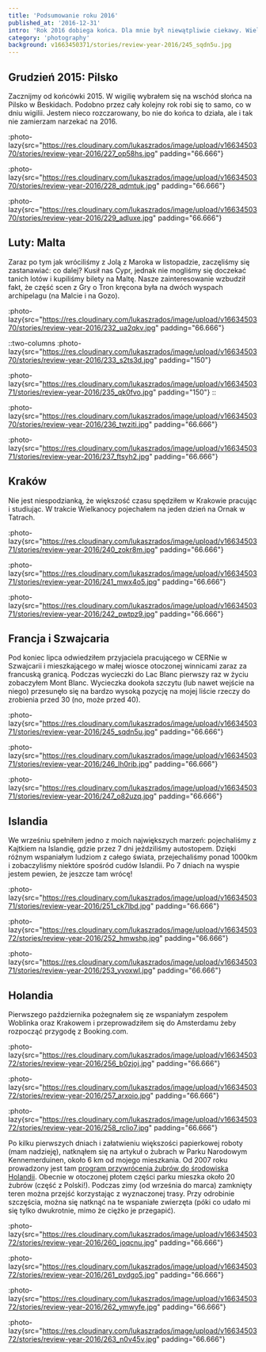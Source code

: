 ```yaml
---
title: 'Podsumowanie roku 2016'
published_at: '2016-12-31'
intro: 'Rok 2016 dobiega końca. Dla mnie był niewątpliwie ciekawy. Wiele zmian, kilka spełnionych marzeń i nowe wyzwania. Zapraszam do obejrzenia krótkiego podsumowania mojego fotograficznego roku.'
category: 'photography'
background: v1663450371/stories/review-year-2016/245_sqdn5u.jpg
---
```


## Grudzień 2015: Pilsko

Zacznijmy od końcówki 2015. W wigilię wybrałem się na wschód słońca na Pilsko w Beskidach. Podobno przez cały kolejny rok robi się to samo, co w dniu wigilii. Jestem nieco rozczarowany, bo nie do końca to działa, ale i tak nie zamierzam narzekać na 2016.

:photo-lazy{src="https://res.cloudinary.com/lukaszrados/image/upload/v1663450370/stories/review-year-2016/227_op58hs.jpg" padding="66.666"}

:photo-lazy{src="https://res.cloudinary.com/lukaszrados/image/upload/v1663450370/stories/review-year-2016/228_qdmtuk.jpg" padding="66.666"}

:photo-lazy{src="https://res.cloudinary.com/lukaszrados/image/upload/v1663450370/stories/review-year-2016/229_adluxe.jpg" padding="66.666"}

## Luty: Malta

Zaraz po tym jak wróciliśmy z Jolą z Maroka w listopadzie, zaczęliśmy się zastanawiać: co dalej? Kusił nas Cypr, jednak nie mogliśmy się doczekać tanich lotów i kupiliśmy bilety na Maltę. Nasze zainteresowanie wzbudził fakt, że część scen z Gry o Tron kręcona była na dwóch wyspach archipelagu (na Malcie i na Gozo).

:photo-lazy{src="https://res.cloudinary.com/lukaszrados/image/upload/v1663450370/stories/review-year-2016/232_ua2qkv.jpg" padding="66.666"}

::two-columns
:photo-lazy{src="https://res.cloudinary.com/lukaszrados/image/upload/v1663450370/stories/review-year-2016/233_s2ts3d.jpg" padding="150"}

:photo-lazy{src="https://res.cloudinary.com/lukaszrados/image/upload/v1663450371/stories/review-year-2016/235_qk0fvo.jpg" padding="150"}
::

:photo-lazy{src="https://res.cloudinary.com/lukaszrados/image/upload/v1663450370/stories/review-year-2016/236_twziti.jpg" padding="66.666"}

:photo-lazy{src="https://res.cloudinary.com/lukaszrados/image/upload/v1663450371/stories/review-year-2016/237_ftsyh2.jpg" padding="66.666"}

## Kraków

Nie jest niespodzianką, że większość czasu spędziłem w Krakowie pracując i studiując. W trakcie Wielkanocy pojechałem na jeden dzień na Ornak w Tatrach.

:photo-lazy{src="https://res.cloudinary.com/lukaszrados/image/upload/v1663450371/stories/review-year-2016/240_zokr8m.jpg" padding="66.666"}

:photo-lazy{src="https://res.cloudinary.com/lukaszrados/image/upload/v1663450371/stories/review-year-2016/241_mwx4o5.jpg" padding="66.666"}

:photo-lazy{src="https://res.cloudinary.com/lukaszrados/image/upload/v1663450371/stories/review-year-2016/242_pwtpz9.jpg" padding="66.666"}

## Francja i Szwajcaria

Pod koniec lipca odwiedziłem przyjaciela pracującego w CERNie w Szwajcarii i mieszkającego w małej wiosce otoczonej winnicami zaraz za francuską granicą. Podczas wycieczki do Lac Blanc pierwszy raz w życiu zobaczyłem Mont Blanc. Wycieczka dookoła szczytu (lub nawet wejście na niego) przesunęło się na bardzo wysoką pozycję na mojej liście rzeczy do zrobienia przed 30 (no, może przed 40).

:photo-lazy{src="https://res.cloudinary.com/lukaszrados/image/upload/v1663450371/stories/review-year-2016/245_sqdn5u.jpg" padding="66.666"}

:photo-lazy{src="https://res.cloudinary.com/lukaszrados/image/upload/v1663450371/stories/review-year-2016/246_lh0rib.jpg" padding="66.666"}

:photo-lazy{src="https://res.cloudinary.com/lukaszrados/image/upload/v1663450371/stories/review-year-2016/247_o82uzq.jpg" padding="66.666"}

## Islandia

We wrześniu spełniłem jedno z moich największych marzeń: pojechaliśmy z Kajtkiem na Islandię, gdzie przez 7 dni jeździliśmy autostopem. Dzięki różnym wspaniałym ludziom z całego świata, przejechaliśmy ponad 1000km i zobaczyliśmy niektóre spośród cudów Islandii. Po 7 dniach na wyspie jestem pewien, że jeszcze tam wrócę!

:photo-lazy{src="https://res.cloudinary.com/lukaszrados/image/upload/v1663450371/stories/review-year-2016/251_ck7lbd.jpg" padding="66.666"}

:photo-lazy{src="https://res.cloudinary.com/lukaszrados/image/upload/v1663450372/stories/review-year-2016/252_hmwshp.jpg" padding="66.666"}

:photo-lazy{src="https://res.cloudinary.com/lukaszrados/image/upload/v1663450371/stories/review-year-2016/253_yvoxwl.jpg" padding="66.666"}

## Holandia

Pierwszego października pożegnałem się ze wspaniałym zespołem Woblinka oraz Krakowem i przeprowadziłem się do Amsterdamu żeby rozpocząć przygodę z Booking.com.

:photo-lazy{src="https://res.cloudinary.com/lukaszrados/image/upload/v1663450372/stories/review-year-2016/256_b0zjoj.jpg" padding="66.666"}

:photo-lazy{src="https://res.cloudinary.com/lukaszrados/image/upload/v1663450372/stories/review-year-2016/257_arxoio.jpg" padding="66.666"}

:photo-lazy{src="https://res.cloudinary.com/lukaszrados/image/upload/v1663450372/stories/review-year-2016/258_rclio7.jpg" padding="66.666"}

Po kilku pierwszych dniach i załatwieniu większości papierkowej roboty (mam nadzieję), natknąłem się na artykuł o żubrach w Parku Narodowym Kennemerduinen, około 6 km od mojego mieszkania. Od 2007 roku prowadzony jest tam [program przywrócenia żubrów do środowiska Holandii](https://www.wisenten.nl/nl). Obecnie w otoczonej płotem części parku mieszka około 20 żubrów (część z Polski!). Podczas zimy (od września do marca) zamknięty teren można przejść korzystając z wyznaczonej trasy. Przy odrobinie szczęścia, można się natknąć na te wspaniałe zwierzęta (póki co udało mi się tylko dwukrotnie, mimo że ciężko je przegapić).

:photo-lazy{src="https://res.cloudinary.com/lukaszrados/image/upload/v1663450372/stories/review-year-2016/260_joqcnu.jpg" padding="66.666"}

:photo-lazy{src="https://res.cloudinary.com/lukaszrados/image/upload/v1663450372/stories/review-year-2016/261_pvdgo5.jpg" padding="66.666"}

:photo-lazy{src="https://res.cloudinary.com/lukaszrados/image/upload/v1663450372/stories/review-year-2016/262_ymwyfe.jpg" padding="66.666"}

:photo-lazy{src="https://res.cloudinary.com/lukaszrados/image/upload/v1663450372/stories/review-year-2016/263_n0v45v.jpg" padding="66.666"}
